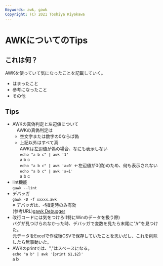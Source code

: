 ```yaml
---  
Keywords: awk, gawk  
Copyright: (C) 2021 Toshiya Kiyokawa  
---  
```

# AWKについてのTips  

## これは何？  
AWKを使っていて気になったことを記載していく。  
- はまったこと  
- 参考になったこと  
- その他  

## Tips
- AWKの真偽判定と左辺値について  
　AWKの真偽判定は  
    - 空文字または数字の0ならば偽  
    - 上記以外はすべて真  
  AWKは左辺値が偽の場合、なにも表示しない  
    `echo "a b c" | awk '1'`  
    a b c  
    `echo "a b c" | awk 'a=0'` ←左辺値が0(偽)のため、何も表示されない  
    `echo "a b c" | awk 'a=1'`  
    a b c  
- lint機能  
    `gawk --lint`
- デバッガ  
    `gawk -D -f xxxxx.awk`  
    ※ デバッガは、-f指定時のみ有効  
(参考URL)[gawk Debugger](http://nethackwiki.com/wiki/User:Paxed/HowTo_setup_dgamelaunch)  
- 改行コードには気をつけろ!(特にWinのデータを扱う際)  
    バグが見つけられなかった時、デバッガで変数を見たら末尾に"/r"を見つけた。  
    元データをExcelで作成後CSVで保存していたことを思いだし、これを削除したら無事動いた。
- AWKのprintでは、","はスペースになる。    
    `echo "a b" | awk '{print $1,$2}'`  
    a b  
